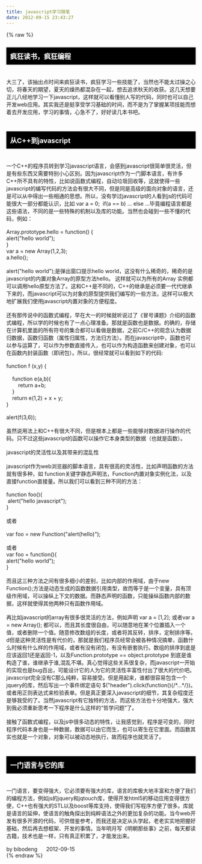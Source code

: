 ```yaml
---
title: javascript学习随笔
date: 2012-09-15 23:43:27
---
```

{% raw %}
<div><h3>疯狂读书，疯狂编程</h3>
</div>
<div>&nbsp;</div>
<div>大三了，该抽出点时间来疯狂读书，疯狂学习一些技能了，当然也不能太过操之心切，将春天的期望，夏天的燥热都混杂在一起，想去追求秋天的收获。这几天想要正儿八经地学习一下javascript，这样就可以看懂别人写的代码，同时也可以自己开发web应用。其实我还是挺享受学习基础的时间，而不是为了掌握某项技能而想着去开发应用，学习的事情，心急不了，好好读几本书吧。</div>
<div>&nbsp;</div>
<div><h3>从C++到javascript</h3>
</div>
<div>&nbsp;</div>
<div>一个C++的程序员转到学习javascript语言，会感到javascript很简单很灵活，但是有些东西又需要特别小心区别。因为javascript作为一门脚本语言，有许多C++所不具有的特性，比如说函数式编程，自动垃圾回收等，这就使得一些javascript的编写代码的方法会有很大不同，但是同是高级的面向对象的语言，还是可以从中得出一些相通的思想。所以，没有学过javascript的人看到js的代码可能很大一部分都能认识，比如 
var a = 0;&nbsp; if(a == b)&nbsp;... else 
...毕竟编程语言都是这些语法，不同的是一些特殊的机制以及库的功能。当然也会碰到一些不懂的代码，例如：</div>
<div>&nbsp;</div>
<div>Array.prototype.hello = function() {</div>
<div>alert("hello world");</div>
<div>}<div>var a = new Array(1,2,3);</div>
<div>a.hello();</div>
</div>
<div>&nbsp;</div>
<div>alert("hello world");是弹出窗口提示hello 
world，这没有什么稀奇的，稀奇的是javascript的内置对象Array的原型方法hello。 这样就可以为所有的Array 
实例都可以调用hello原型方法了。这和C++是不同的，C++的继承是必须要一代代继承下来的，而javascript可以为对象的原型提供我们编写的一些方法，这样可以极大地扩展我们使用javascript内置对象的方便程度。</div>
<div>&nbsp;</div>
<div>还有那传说中的函数式编程，早在大一的时候就听说过了《冒号课题》介绍的函数式编程，所以学的时候也有了一点心理准备。那就是函数也是数据。的确的，存储在计算机里面的所有符号的集合都可以看做是数据，之前C/C++的观念认为数据归数据，函数归函数（属性归属性，方法归方法）。而在javascript中，函数也可以参与运算了，可以作为参数直接传入，也可以作为构造函数来创建对象，也可以在函数内封装函数（即闭包）。所以，很经常就可以看到如下的代码:</div>
<div>&nbsp;</div>
<div>function f (x,y) {</div>
<div>&nbsp;</div>
<div>&nbsp;&nbsp;&nbsp;&nbsp;function e(a,b){</div>
<div>&nbsp;&nbsp;&nbsp;&nbsp;&nbsp;&nbsp;&nbsp;&nbsp;return a+b;</div>
<div>&nbsp;&nbsp;&nbsp;&nbsp;}</div>
<div>&nbsp;&nbsp;&nbsp;&nbsp;return e(1,2) + x + y;</div>
<div>}</div>
<div>&nbsp;</div>
<div>alert(f(3,6));</div>
<div>&nbsp;</div>
<div>虽然说用法上和C++有很大不同，但是根本上都是一些能够对数据进行操作的代码。只不过这些javascript的函数可以操作它本身类型的数据（也就是函数）。</div>
<div>&nbsp;</div>
<div>javascript的灵活性以及其带来的混乱性</div>
<div>&nbsp;</div>
<div>javascript作为web浏览器的脚本语言，具有很高的灵活性，比如声明函数的方法就有很多种，如 
function关键字静态声明法，Function内置对象实例化法，以及直接function直接量。所以我们可以看到三种不同的方法：</div>
<div>&nbsp;</div>
<div>function foo(){</div>
<div>&nbsp;alert("hello javascript");</div>
<div>}</div>
<div>&nbsp;</div>
<div>或者</div>
<div>&nbsp;</div>
<div>var foo = new Function("alert(hello)");</div>
<div>&nbsp;</div>
<div>或者</div>
<div>var foo = function(){</div>
<div>alert("hello world");</div>
<div>}</div>
<div>&nbsp;</div>
<div>而且这三种方法之间有很多细小的差别，比如内部的作用域，由于new 
Function();方法是动态生成的函数数据引用类型，故而等于是一个变量，具有顶级作用域，可以操纵上下文的数据。而静态声明的函数，只能操纵函数内部的数据，这样就使得其他两种只有函数作用域。</div>
<div>&nbsp;</div>
<div>再比如javascript的array有很多很灵活的方法，例如声明 var a = [1,2]; 或者var a = new Array(); 
都可以，而且其长度很自由，可以随意地在某个位置插入一个值，或者删除一个值。随意修改数组的长度，或者将其反转，排序，定制排序等。d但是这种灵活性是有代价的，那就是我们程序员经常会被各种情况搞晕，函数什么时候有什么样的作用域，或者有没有闭包，有没有嵌套执行。数组的排序到底是应该返回1还是返回-1，以及Function.prototype 
== 
object.prototype&nbsp;到底是谁构造了谁，谁继承于谁,混乱不堪。真心觉得这些关系很复杂，而javascript一开始的实现也是bug百出，可能设计它的人为它的灵活性丰富性付出了很大的代价吧。javascript完全没有C那么纯粹，容易接受。但是用起来，谁都很容易包含一个jquery的库，然后写出一个事件绑定语句 
$("header").click(function(){/*...*/})。或者用正则表达式来检验表单。但是真正要深入javascript的细节，其复杂程度还是够我受的了。当然javascript有它独特的方法，而这些方法也十分地强大，强大到我必须重新思考一下程序是什么这样的“哲学问题”了。</div>
<div>&nbsp;</div>
<div>接触了函数式编程，以及js中很多动态的特性，让我感觉到，程序是可变的，同时程序代码本身也是一种数据，数据可以由它而生，也可以寄生在它里面。而函数其实也就是一个对象，对象可以被动态地执行，故而程序也就灵活了。</div>
<div>&nbsp;</div>
<div><h3>一门语言与它的库</h3>
</div>
<div>&nbsp;</div>
<div>一门语言，要变得强大，它必须要有强大的库，语言的库极大地丰富和方便了我们的编程方法，例如js的jquery和jqtouch库，使得开发html5的移动应用变得很方便，C++也有强大的STL以及boost等库支持，使得我们写程序方便了很多。库就是语言的延伸，使语言的触角探出到纯粹语法之外的更加复杂的功能。当今web开发有很多开源的代码，可供借鉴参考，而我还是决定从头学起，老老实实地把握好基础，然后再去想框架、开发的事情。当年明月写《明朝那些事》之前，每天都读古籍，技术也是一样，只有真正积累了，才能发出来。</div>
<div>&nbsp;</div>
<div>by bibodeng&nbsp;&nbsp;&nbsp;&nbsp;&nbsp; 2012-09-15</div>
<style type="text/css">
h3{
background-color: black;
font-size: 18px;
color: white;
padding: 10px;
}
</style>{% endraw %}
